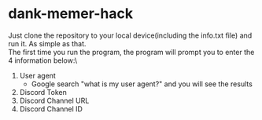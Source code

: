 # dank-memer-hack
Just clone the repository to your local device(including the info.txt file) and run it. As simple as that.\
The first time you run the program, the program will prompt you to enter the 4 information below:\
1. User agent
   - Google search "what is my user agent?" and you will see the results
3. Discord Token
4. Discord Channel URL
5. Discord Channel ID
